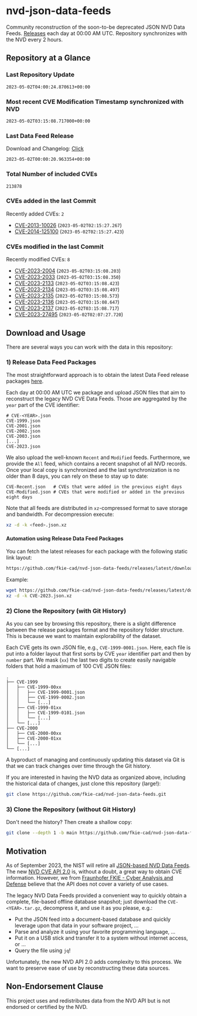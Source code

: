 # nvd-json-data-feeds

Community reconstruction of the soon-to-be deprecated JSON NVD Data Feeds. 
[Releases](releases/latest) each day at 00:00 AM UTC.
Repository synchronizes with the NVD every 2 hours.

## Repository at a Glance

### Last Repository Update

```plain
2023-05-02T04:00:24.870613+00:00
```

### Most recent CVE Modification Timestamp synchronized with NVD

```plain
2023-05-02T03:15:08.717000+00:00
```

### Last Data Feed Release

Download and Changelog: [Click](releases/latest)

```plain
2023-05-02T00:00:20.963354+00:00
```

### Total Number of included CVEs

```plain
213878
```

### CVEs added in the last Commit

Recently added CVEs: `2`

* [CVE-2013-10026](CVE-2013/CVE-2013-100xx/CVE-2013-10026.json) (`2023-05-02T02:15:27.267`)
* [CVE-2014-125100](CVE-2014/CVE-2014-1251xx/CVE-2014-125100.json) (`2023-05-02T02:15:27.423`)


### CVEs modified in the last Commit

Recently modified CVEs: `8`

* [CVE-2023-2004](CVE-2023/CVE-2023-20xx/CVE-2023-2004.json) (`2023-05-02T03:15:08.203`)
* [CVE-2023-2033](CVE-2023/CVE-2023-20xx/CVE-2023-2033.json) (`2023-05-02T03:15:08.350`)
* [CVE-2023-2133](CVE-2023/CVE-2023-21xx/CVE-2023-2133.json) (`2023-05-02T03:15:08.423`)
* [CVE-2023-2134](CVE-2023/CVE-2023-21xx/CVE-2023-2134.json) (`2023-05-02T03:15:08.497`)
* [CVE-2023-2135](CVE-2023/CVE-2023-21xx/CVE-2023-2135.json) (`2023-05-02T03:15:08.573`)
* [CVE-2023-2136](CVE-2023/CVE-2023-21xx/CVE-2023-2136.json) (`2023-05-02T03:15:08.647`)
* [CVE-2023-2137](CVE-2023/CVE-2023-21xx/CVE-2023-2137.json) (`2023-05-02T03:15:08.717`)
* [CVE-2023-27495](CVE-2023/CVE-2023-274xx/CVE-2023-27495.json) (`2023-05-02T02:07:27.720`)


## Download and Usage

There are several ways you can work with the data in this repository:

### 1) Release Data Feed Packages

The most straightforward approach is to obtain the latest Data Feed release packages [here](releases/latest).

Each day at 00:00 AM UTC we package and upload JSON files that aim to reconstruct the legacy NVD CVE Data Feeds.
Those are aggregated by the `year` part of the CVE identifier:

```
# CVE-<YEAR>.json
CVE-1999.json
CVE-2001.json
CVE-2002.json
CVE-2003.json
[...]
CVE-2023.json
```

We also upload the well-known `Recent` and `Modified` feeds.
Furthermore, we provide the `All` feed, which contains a recent snapshot of all NVD records.
Once your local copy is synchronized and the last synchronization is no older than 8 days, you can rely on these to stay up to date:

```plain
CVE-Recent.json   # CVEs that were added in the previous eight days
CVE-Modified.json # CVEs that were modified or added in the previous eight days
```

Note that all feeds are distributed in `xz`-compressed format to save storage and bandwidth.
For decompression execute:

```sh
xz -d -k <feed>.json.xz
```


#### Automation using Release Data Feed Packages

You can fetch the latest releases for each package with the following static link layout:

```sh
https://github.com/fkie-cad/nvd-json-data-feeds/releases/latest/download/CVE-<YEAR>.json.xz
```

Example:

```sh
wget https://github.com/fkie-cad/nvd-json-data-feeds/releases/latest/download/CVE-2023.json.xz
xz -d -k CVE-2023.json.xz
```

### 2) Clone the Repository (with Git History)

As you can see by browsing this repository, there is a slight difference between the release packages format and the repository folder structure.
This is because we want to maintain explorability of the dataset.

Each CVE gets its own JSON file, e.g., `CVE-1999-0001.json`.
Here, each file is put into a folder layout that first sorts by CVE `year` identifier part and then by `number` part.
We mask (`xx`) the last two digits to create easily navigable folders that hold a maximum of 100 CVE JSON files:

```plain
.
├── CVE-1999
│   ├── CVE-1999-00xx
│   │   ├── CVE-1999-0001.json
│   │   ├── CVE-1999-0002.json
│   │   └── [...]
│   ├── CVE-1999-01xx
│   │   ├── CVE-1999-0101.json
│   │   └── [...]
│   └── [...]
├── CVE-2000
│   ├── CVE-2000-00xx
│   ├── CVE-2000-01xx
│   └── [...]
└── [...]
```

A byproduct of managing and continuously updating this dataset via Git is that we can track changes over time through the Git history.

If you are interested in having the NVD data as organized above, including the historical data of changes, just clone this repository (large!):

```sh
git clone https://github.com/fkie-cad/nvd-json-data-feeds.git
```

### 3) Clone the Repository (without Git History)

Don't need the history? Then create a shallow copy:

```sh
git clone --depth 1 -b main https://github.com/fkie-cad/nvd-json-data-feeds.git
```

## Motivation

As of September 2023, the NIST will retire all [JSON-based NVD Data Feeds](https://nvd.nist.gov/vuln/data-feeds#divRetirementBanner-1).
The new [NVD CVE API 2.0](https://nvd.nist.gov/developers/vulnerabilities) is, without a doubt, a great way to obtain CVE information.
However, we from [Fraunhofer FKIE - Cyber Analysis and Defense](https://www.fkie.fraunhofer.de/en/departments/cad.html) believe that the API does not cover a variety of use cases.

The legacy NVD Data Feeds provided a convenient way to quickly obtain a complete, file-based offline database snapshot; just download the `CVE-<YEAR>.tar.gz`, decompress it, and use it as you please, e.g.:

* Put the JSON feed into a document-based database and quickly leverage upon that data in your software project, ...
* Parse and analyze it using your favorite programming language, ...
* Put it on a USB stick and transfer it to a system without internet access, or ...
* Query the file using `jq`!

Unfortunately, the new NVD API 2.0 adds complexity to this process.
We want to preserve ease of use by reconstructing these data sources.

## Non-Endorsement Clause

This project uses and redistributes data from the NVD API but is not endorsed or certified by the NVD.